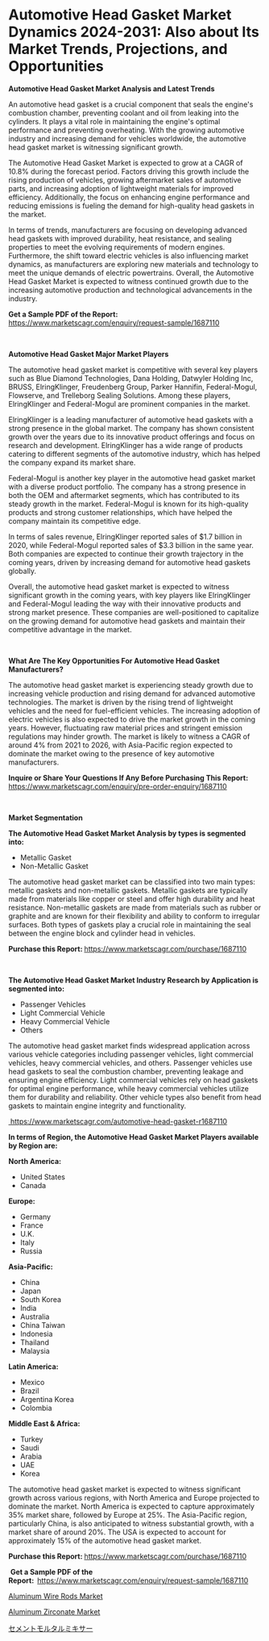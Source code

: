 <p><h1>Automotive Head Gasket Market Dynamics 2024-2031: Also about Its Market Trends, Projections, and Opportunities</h1></p><p><strong>Automotive Head Gasket Market Analysis and Latest Trends</strong></p>
<p><p>An automotive head gasket is a crucial component that seals the engine's combustion chamber, preventing coolant and oil from leaking into the cylinders. It plays a vital role in maintaining the engine's optimal performance and preventing overheating. With the growing automotive industry and increasing demand for vehicles worldwide, the automotive head gasket market is witnessing significant growth.</p><p>The Automotive Head Gasket Market is expected to grow at a CAGR of 10.8% during the forecast period. Factors driving this growth include the rising production of vehicles, growing aftermarket sales of automotive parts, and increasing adoption of lightweight materials for improved efficiency. Additionally, the focus on enhancing engine performance and reducing emissions is fueling the demand for high-quality head gaskets in the market.</p><p>In terms of trends, manufacturers are focusing on developing advanced head gaskets with improved durability, heat resistance, and sealing properties to meet the evolving requirements of modern engines. Furthermore, the shift toward electric vehicles is also influencing market dynamics, as manufacturers are exploring new materials and technology to meet the unique demands of electric powertrains. Overall, the Automotive Head Gasket Market is expected to witness continued growth due to the increasing automotive production and technological advancements in the industry.</p></p>
<p><strong>Get a Sample PDF of the Report:&nbsp;</strong> <a href="https://www.marketscagr.com/enquiry/request-sample/1687110">https://www.marketscagr.com/enquiry/request-sample/1687110</a></p>
<p>&nbsp;</p>
<p><strong>Automotive Head Gasket Major Market Players</strong></p>
<p><p>The automotive head gasket market is competitive with several key players such as Blue Diamond Technologies, Dana Holding, Datwyler Holding Inc, BRUSS, ElringKlinger, Freudenberg Group, Parker Hannifin, Federal-Mogul, Flowserve, and Trelleborg Sealing Solutions. Among these players, ElringKlinger and Federal-Mogul are prominent companies in the market.</p><p>ElringKlinger is a leading manufacturer of automotive head gaskets with a strong presence in the global market. The company has shown consistent growth over the years due to its innovative product offerings and focus on research and development. ElringKlinger has a wide range of products catering to different segments of the automotive industry, which has helped the company expand its market share.</p><p>Federal-Mogul is another key player in the automotive head gasket market with a diverse product portfolio. The company has a strong presence in both the OEM and aftermarket segments, which has contributed to its steady growth in the market. Federal-Mogul is known for its high-quality products and strong customer relationships, which have helped the company maintain its competitive edge.</p><p>In terms of sales revenue, ElringKlinger reported sales of $1.7 billion in 2020, while Federal-Mogul reported sales of $3.3 billion in the same year. Both companies are expected to continue their growth trajectory in the coming years, driven by increasing demand for automotive head gaskets globally.</p><p>Overall, the automotive head gasket market is expected to witness significant growth in the coming years, with key players like ElringKlinger and Federal-Mogul leading the way with their innovative products and strong market presence. These companies are well-positioned to capitalize on the growing demand for automotive head gaskets and maintain their competitive advantage in the market.</p></p>
<p>&nbsp;</p>
<p><strong>What Are The Key Opportunities For Automotive Head Gasket Manufacturers?</strong></p>
<p><p>The automotive head gasket market is experiencing steady growth due to increasing vehicle production and rising demand for advanced automotive technologies. The market is driven by the rising trend of lightweight vehicles and the need for fuel-efficient vehicles. The increasing adoption of electric vehicles is also expected to drive the market growth in the coming years. However, fluctuating raw material prices and stringent emission regulations may hinder growth. The market is likely to witness a CAGR of around 4% from 2021 to 2026, with Asia-Pacific region expected to dominate the market owing to the presence of key automotive manufacturers.</p></p>
<p><strong>Inquire or Share Your Questions If Any Before Purchasing This Report:</strong> <a href="https://www.marketscagr.com/enquiry/pre-order-enquiry/1687110">https://www.marketscagr.com/enquiry/pre-order-enquiry/1687110</a></p>
<p>&nbsp;</p>
<p><strong>Market Segmentation</strong></p>
<p><strong>The Automotive Head Gasket Market Analysis by types is segmented into:</strong></p>
<p><ul><li>Metallic Gasket</li><li>Non-Metallic Gasket</li></ul></p>
<p><p>The automotive head gasket market can be classified into two main types: metallic gaskets and non-metallic gaskets. Metallic gaskets are typically made from materials like copper or steel and offer high durability and heat resistance. Non-metallic gaskets are made from materials such as rubber or graphite and are known for their flexibility and ability to conform to irregular surfaces. Both types of gaskets play a crucial role in maintaining the seal between the engine block and cylinder head in vehicles.</p></p>
<p><strong>Purchase this Report:&nbsp;</strong><a href="https://www.marketscagr.com/purchase/1687110">https://www.marketscagr.com/purchase/1687110</a></p>
<p>&nbsp;</p>
<p><strong>The Automotive Head Gasket Market Industry Research by Application is segmented into:</strong></p>
<p><ul><li>Passenger Vehicles</li><li>Light Commercial Vehicle</li><li>Heavy Commercial Vehicle</li><li>Others</li></ul></p>
<p><p>The automotive head gasket market finds widespread application across various vehicle categories including passenger vehicles, light commercial vehicles, heavy commercial vehicles, and others. Passenger vehicles use head gaskets to seal the combustion chamber, preventing leakage and ensuring engine efficiency. Light commercial vehicles rely on head gaskets for optimal engine performance, while heavy commercial vehicles utilize them for durability and reliability. Other vehicle types also benefit from head gaskets to maintain engine integrity and functionality.</p></p>
<p><a href="https://www.marketscagr.com/automotive-head-gasket-r1687110">&nbsp;https://www.marketscagr.com/automotive-head-gasket-r1687110</a></p>
<p><strong>In terms of Region, the Automotive Head Gasket Market Players available by Region are:</strong></p>
<p>
    <p> <strong> North America: </strong>
        <ul>
            <li>United States</li>
            <li>Canada</li>
        </ul>
        </p> 
    <p> <strong> Europe: </strong>
        <ul>
            <li>Germany</li>
            <li>France</li>
            <li>U.K.</li>
            <li>Italy</li>
            <li>Russia</li>
        </ul>
        </p> 
    <p> <strong> Asia-Pacific: </strong>
        <ul>
            <li>China</li>
            <li>Japan</li>
            <li>South Korea</li>
            <li>India</li>
            <li>Australia</li>
            <li>China Taiwan</li>
            <li>Indonesia</li>
            <li>Thailand</li>
            <li>Malaysia</li>
        </ul>
        </p> 
    <p> <strong> Latin America: </strong>
        <ul>
            <li>Mexico</li>
            <li>Brazil</li>
            <li>Argentina Korea</li>
            <li>Colombia</li>
        </ul>
        </p> 
    <p> <strong> Middle East & Africa: </strong>
        <ul>
            <li>Turkey</li>
            <li>Saudi</li>
            <li>Arabia</li>
            <li>UAE</li>
            <li>Korea</li>
        </ul>
    </p>
    </p>
<p><p>The automotive head gasket market is expected to witness significant growth across various regions, with North America and Europe projected to dominate the market. North America is expected to capture approximately 35% market share, followed by Europe at 25%. The Asia-Pacific region, particularly China, is also anticipated to witness substantial growth, with a market share of around 20%. The USA is expected to account for approximately 15% of the automotive head gasket market.</p></p>
<p><strong>Purchase this Report: </strong><a href="https://www.marketscagr.com/purchase/1687110">https://www.marketscagr.com/purchase/1687110</a></p>
<p>&nbsp;<strong>Get a Sample PDF of the Report:&nbsp;&nbsp;</strong><a href="https://www.marketscagr.com/enquiry/request-sample/1687110">https://www.marketscagr.com/enquiry/request-sample/1687110</a></p>
<p><strong></strong></p>
<p><p><a href="https://github.com/daviYvette/Market-Research-Report-List-1/blob/main/aluminum-wire-rods-market.md">Aluminum Wire Rods Market</a></p><p><a href="https://issuu.com/reportprime-2/docs/aluminum-zirconate-market-size-2030.pptx">Aluminum Zirconate Market</a></p><p><a href="https://github.com/sghwr779811674/Market-Research-Report-List-3/blob/main/9568538496.md">セメントモルタルミキサー</a></p></p>